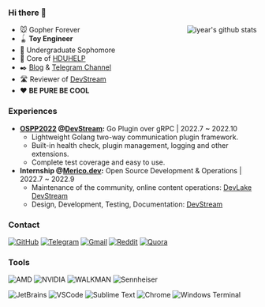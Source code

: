 
### Hi there 👋

<img align="right" src="https://github-readme-stats.vercel.app/api?username=iyear&show_icons=true&icon_color=0366d6&bg_color=ffffff&count_private=true&hide_title=true&include_all_commits=true" alt="iyear's github stats"/>

- 🐭 Gopher Forever
- 🪀 **Toy Engineer**
- 🏬 Undergraduate Sophomore
- 🧑 Core of [HDUHELP](https://github.com/hduhelp)
- ✒️ [Blog](https://iyear.me) & [Telegram Channel](https://t.me/iyear)
- 🛣️ Reviewer of [DevStream](https://github.com/devstream-io/devstream)
- ❤️ **BE PURE BE COOL**

### Experiences
- **[OSPP2022](https://summer-ospp.ac.cn/) @[DevStream](https://github.com/devstream-io/devstream):** Go Plugin over gRPC | 2022.7 ~ 2022.10
  - Lightweight Golang two-way communication plugin framework.
  - Built-in health check, plugin management, logging and other extensions.
  - Complete test coverage and easy to use.
- **Internship @[Merico.dev](https://www.merico.dev/):** Open Source Development & Operations | 2022.7 ~ 2022.9
  - Maintenance of the community, online content operations: [DevLake](https://github.com/apache/incubator-devlake) [DevStream](https://github.com/devstream-io/devstream)
  - Design, Development, Testing, Documentation: [DevStream](https://github.com/devstream-io/devstream)

### Contact

[![GitHub](https://img.shields.io/badge/github-%23100000.svg?&style=for-the-badge&logo=github&logoColor=white)](https://github.com/iyear)
[![Telegram](https://img.shields.io/badge/telegram-%2326A5E4.svg?&style=for-the-badge&logo=telegram&logoColor=white)](https://t.me/xixilll)
[![Gmail](https://img.shields.io/badge/gmail-%23EA4335.svg?&style=for-the-badge&logo=gmail&logoColor=white)](mailto:ljyngup@gmail.com)
[![Reddit](https://img.shields.io/badge/reddit-%23FF4500.svg?&style=for-the-badge&logo=reddit&logoColor=white)](https://www.reddit.com/user/iyear_)
[![Quora](https://img.shields.io/badge/quora-%23B92B27.svg?&style=for-the-badge&logo=quora&logoColor=white)](https://www.quora.com/profile/Iyear)

### Tools
![AMD](https://img.shields.io/badge/amd-%23ED1C24.svg?&style=for-the-badge&logo=amd&logoColor=white)
![NVIDIA](https://img.shields.io/badge/nvidia-%2376B900.svg?&style=for-the-badge&logo=nvidia&logoColor=white)
![WALKMAN](https://img.shields.io/badge/walkman%20A55-%23000000.svg?&style=for-the-badge&logo=walkman&logoColor=white)
![Sennheiser](https://img.shields.io/badge/sennheiser%20IE40pro-%23000000.svg?&style=for-the-badge&logo=sennheiser&logoColor=white)

![JetBrains](https://img.shields.io/badge/jetbrains-%23000000.svg?&style=for-the-badge&logo=jetbrains&logoColor=white)
![VSCode](https://img.shields.io/badge/vscode-%23007ACC.svg?&style=for-the-badge&logo=visual-studio-code&logoColor=white)
![Sublime Text](https://img.shields.io/badge/Sublime%20Text-%23FF9800.svg?&style=for-the-badge&logo=sublime%20text&logoColor=white)
![Chrome](https://img.shields.io/badge/google%20chrome-%234285F4.svg?&style=for-the-badge&logo=google%20chrome&logoColor=white)
![Windows Terminal](https://img.shields.io/badge/Windows%20Terminal-%234D4D4D.svg?style=for-the-badge&logo=Windows%20Terminal&logoColor=white)
